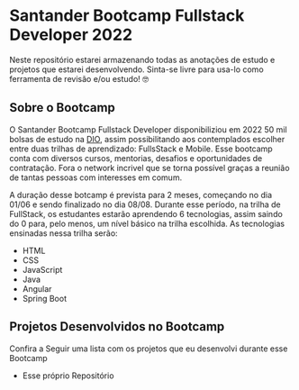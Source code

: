 # Santander Bootcamp Fullstack Developer 2022
Neste repositório estarei armazenando todas as anotações de estudo e projetos que estarei desenvolvendo. Sinta-se livre para usa-lo como ferramenta de revisão e/ou estudo! 🤓
    
## Sobre o Bootcamp
O Santander Bootcamp Fullstack Developer disponibiliziou em 2022 50 mil bolsas de estudo na [DIO](https://www.dio.me/), assim possibilitando aos contemplados escolher entre duas trilhas de aprendizado: FullsStack e Mobile. Esse bootcamp conta com diversos cursos, mentorias, desafios e oportunidades de contratação. Fora o network incrivel que se torna possível graças a reunião de tantas pessoas com interesses em comum.
	
A duração desse botcamp é prevista para 2 meses, começando no dia 01/06 e sendo finalizado no dia 08/08. Durante esse período, na trilha de FullStack, os estudantes estarão aprendendo 6 tecnologias, assim saindo do 0 para, pelo menos, um nível básico na trilha escolhida. As tecnologias ensinadas nessa trilha serão:
	
- HTML
- CSS
- JavaScript
- Java
- Angular
- Spring Boot
	
## Projetos Desenvolvidos no Bootcamp
Confira a Seguir uma lista com os projetos que eu desenvolvi durante esse Bootcamp
	
- Esse próprio Repositório
